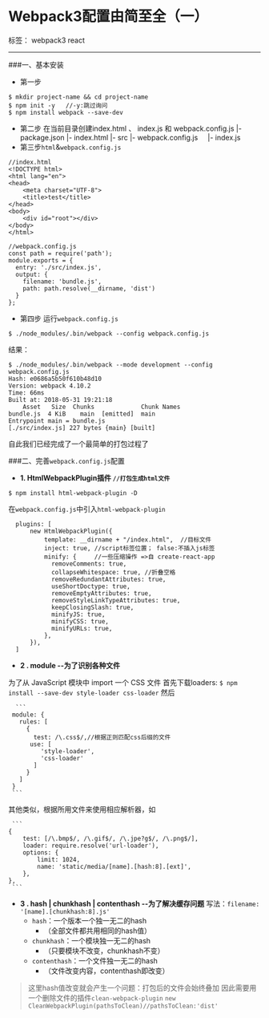 # Webpack3配置由简至全（一）

标签： webpack3 react

---

###一、基本安装
* 第一步
```
$ mkdir project-name && cd project-name
$ npm init -y   //-y:跳过询问
$ npm install webpack --save-dev
```
* 第二步
  在当前目录创建index.html 、 index.js 和 webpack.config.js
  |- package.json
  |- index.html
  |- src
  |- webpack.config.js
  &nbsp;&nbsp;&nbsp;&nbsp;|- index.js
* 第三步`html`&`webpack.config.js`
``` 
//index.html
<!DOCTYPE html>
<html lang="en">
<head>
	<meta charset="UTF-8">
	<title>test</title>
</head>
<body>
	<div id="root"></div>
</body>
</html>
```
``` 
//webpack.config.js
const path = require('path');
module.exports = {
  entry: './src/index.js',
  output: {
    filename: 'bundle.js',
    path: path.resolve(__dirname, 'dist')
  }
};
```
* 第四步
运行`webpack.config.js` 
```
$ ./node_modules/.bin/webpack --config webpack.config.js
```
结果：
```
$ ./node_modules/.bin/webpack --mode development --config  webpack.config.js
Hash: e0686a5b50f610b48d10
Version: webpack 4.10.2
Time: 66ms
Built at: 2018-05-31 19:21:18
    Asset   Size  Chunks             Chunk Names
bundle.js  4 KiB    main  [emitted]  main
Entrypoint main = bundle.js
[./src/index.js] 227 bytes {main} [built]

```
自此我们已经完成了一个最简单的打包过程了

###二、完善`webpack.config.js`配置
- **1. HtmlWebpackPlugin插件  `//打包生成html文件`**
```
$ npm install html-webpack-plugin -D
```
在`webpack.config.js`中引入`html-webpack-plugin`
```
  plugins: [
      new HtmlWebpackPlugin({
          template: __dirname + "/index.html",  //目标文件
          inject: true, //script标签位置； false:不插入js标签
          minify: {     //一些压缩操作 =>自 create-react-app
            removeComments: true,
            collapseWhitespace: true, //折叠空格
            removeRedundantAttributes: true,
            useShortDoctype: true,
            removeEmptyAttributes: true,
            removeStyleLinkTypeAttributes: true,
            keepClosingSlash: true,
            minifyJS: true,
            minifyCSS: true,
            minifyURLs: true,
          },
      }),
  ]
```
- **2 . module --为了识别各种文件**

为了从 JavaScript 模块中 import 一个 CSS 文件
 首先下载loaders:
 `$ npm install --save-dev style-loader css-loader`
 然后
 
      ```
     module: {
       rules: [
         {
           test: /\.css$/,//根据正则匹配css后缀的文件
          use: [
             'style-loader',
             'css-loader'
           ]
         }
       ]
     }
     ```
其他类似，根据所用文件来使用相应解析器，如

     ```
    {
        test: [/\.bmp$/, /\.gif$/, /\.jpe?g$/, /\.png$/],
        loader: require.resolve('url-loader'),
        options: {
            limit: 1024,
            name: 'static/media/[name].[hash:8].[ext]',
        },
    },
     ```
     
- **3 . hash | chunkhash | contenthash --为了解决缓存问题**
 写法：`filename: '[name].[chunkhash:8].js'`
    - `hash`：一个版本一个独一无二的hash
        - （全部文件都共用相同的hash值）
    - `chunkhash`：一个模块独一无二的hash
        - （只要模块不改变，chunkhash不变）
    - `contenthash`：一个文件独一无二的hash
        - （文件改变内容，contenthash即改变） 

> 这里hash值改变就会产生一个问题：打包后的文件会始终叠加
因此需要用一个删除文件的插件`clean-webpack-plugin`
```new CleanWebpackPlugin(pathsToClean)//pathsToClean:'dist'```
